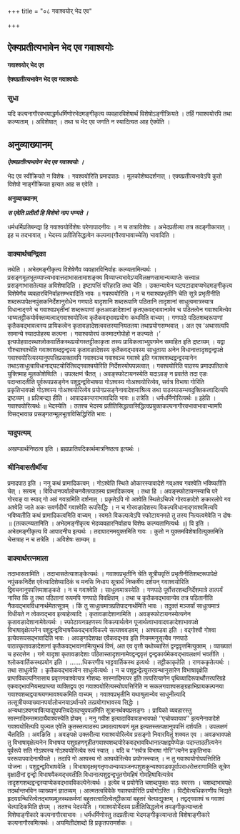 +++
title = "०८ गवाश्वयोर् भेद एव"

+++


## ऐक्यप्रतीत्यभावेन भेद एव गवाश्वयोः

**गवाश्वयोर् भेद एव**

**ऐक्यप्रतीत्यभावेन भेद एव गवाश्वयोः**

### **सुधा**

यदि कल्पनागौरवभयाद्धर्मधर्मिणोरभेदमङ्गीकृत्य व्यवहारविशेषार्थं विशेषोऽङ्गीक्रियते । तर्हि गवाश्वयोरपि तथा कल्प्यताम् । अविशेषात् । तथा च भेद एव जगति न स्यादित्यत आह ऐक्येति ।

## **अनुव्याख्यानम्**

***ऐक्यप्रतीत्यभावेन भेद एव गवाश्वयोः ।***

भेद एव स्वीक्रियते न विशेषः । गवश्वयोरिति प्रमादपाठः । मूलकोशेष्वदर्शनात् । एक्यप्रतीत्यभावेऽपि कुतो विशेषो नाङ्गीक्रियत इत्यत आह स एवेति ।

**अनुव्याख्यानम्**

***स एवेति प्रतीतौ हि विशेषो नाम भण्यते ।***

धर्मधर्मिप्रतिबन्द्या हि गवाश्वयोर्विशेषः परेणापादनीयः । न च तत्राविशेषः । अभेदप्रतीत्या तत्र तदङ्गीकारात् । इह च तदभावात् । भेदस्य प्रतीतिसिद्धत्वेन कल्पना(गौरवाभावाच्चेति) भावादिति ।

### **वाक्यार्थचन्द्रिका**

तथेति । अभेदमङ्गीकृत्य विशेषेणैव व्यवहारविनिर्वाहः कल्प्यतामित्यर्थः । प्रसङ्गमूलभूतव्याप्त्यभावात्तदाभासतामाशङ्क्य विव्याप्त्यभावेऽप्यविलक्षणसामान्यव्याप्तेः सत्त्वान्न प्रसङ्गाभासतेत्याह अविशेषादिति । इष्टापत्तिं परिहरति तथा चेति । उक्तन्यायेन घटपटादावप्यभेदमङ्गीकृत्य विशेषेणैव व्यवहारविनिर्वाहसम्भवादिति भावः ॥ गवश्वयोरिति । न च गवाश्वप्रभृतीनि चेति सूत्रे प्रभृतीनीति शब्दरूपापेक्षनपुंसकनिर्देशानुरोधेन गणपाठे यादृशानि शब्दरूपाणि पठितानि तादृशानां साधुत्वमात्रस्यात्र विधानाद्गणे च गवाश्वप्रभृतीनां शब्दरूपाणां कृतअवङादेशानां कृतएकवद्भावानामेव च पठितत्वेन गवाश्वमित्येव भाष्यतट्टीकयोर्वक्तव्यत्वाद्गवाश्वयोरित्य कृतैकवद्भावप्रयोगः कथमिति वाच्यम् । गणपाठे पठितशब्दरूपाणां कृतैकवद्भावत्वस्य प्रायिकत्वेन कृतावङादेशत्ववत्तस्यानियततया तथाप्रयोगसम्भवात् । अत एव ‘अथासत्यपि सामान्ये स्यादपोहस्य कल्पना । गवाश्वयोरयं कस्मादगोपोहो न कल्प्यते ।’ इत्यपोहवादस्थश्लोकवार्तिकस्थप्रयोगस्तट्टीकाकृता तस्य प्रायिकत्वाभ्युपगमेन समाहित इति द्रष्टव्यम् । यद्वा गौश्चाश्वश्चेति गवाश्वशब्दद्वन्द्वस्य कृतावङादेशस्य कृतैकवद्भावस्य साधुताया अनेन विधानात्तादृशद्वन्द्वपक्षे गवाश्वयोरित्यस्यानुपपत्तिप्रसक्तावपि गवाश्वञ्च गवाश्वञ्च गवाश्वे इति गवाश्वशब्दद्वन्द्वस्यानेन तथाऽसाधुत्वाविधानाद्घटयोरितिवद्गवाश्वयोरिति निर्देशस्योपपन्नत्वात् । गवश्वयोरिति पाठस्य प्रमादपतितत्वे युक्तिमाह मूलकोशेष्विति । उपलक्षणं चैतत् । अवङ्स्फोटायनस्येति यदाऽवङ् न प्रवर्तते तदा एङः पदान्तादतीति पूर्वरूपप्रसङ्गेन पशुद्वन्द्वविभाषया गोऽश्वस्य गोअश्वयोरित्येव, सर्वत्र विभाषा गोरिति प्रकृतिभावपक्षे गोऽश्वस्य गोअश्वयोरित्येव प्रयोगप्रसङ्गेनावादेशमाश्रित्य तथा पाठस्यासम्भवदुक्तिकत्वादित्यपि द्रष्टव्यम् ॥ प्रतिबन्द्या हीति । आपादकान्तराभावादिति भावः ॥ तत्रेति । धर्मधर्मिणोरित्यर्थः ॥ इहेति । गवाश्वयोरित्यर्थः ॥ भेदस्येति । ततश्च भेदस्य प्रतीतिसिद्धत्वासिद्धित्वप्रयुक्तकल्पनागौरवभावाभावाभ्यामपि विसद्भावान्न प्रसङ्गतन्मूलभूताविसिद्धिरिति भावः ।

### **यादुपत्यम्**

अखण्डार्थनिष्ठत्व इति । ब्रह्मप्रातिपदिकार्थमात्रनिष्ठत्व इत्यर्थः ।

### **श्रीनिवासतीर्थीया**

प्रमादपाठ इति । ननु कथं प्रामादिकत्वम् । गोऽश्वेति स्थिते ओकारस्यावादेशे गव्अश्व गवश्वेति भविष्यतीति चेत् । सत्यम् । विविधानपर्यालोचनयैतत्पाठस्य प्रामादिकत्वम् । तथा हि । अवङ्स्फोटायनस्याचि परे गोरवङ् वा स्याद् गो अग्रं गवाग्रमिति दर्शनात् । प्रकृतेऽपि गो अश्वेति स्थितेऽचिपरे गोरवङादेशे ङकारलोपे गव अश्वेति जाते अकः सवर्णदीर्घे गवाश्वेति रूपसिद्धिः । न च गोरवङादेशस्य विकल्पविधानाद्गवश्वमित्यपि भविष्यतीति कथं प्रामादिकत्वमिति वाच्यम् । स्वमते विकल्पत्वेऽपि स्फोटायनमते तु तस्य नित्यत्वमेवेति न दोषः ॥ (तत्कल्प्यतामिति । अभेदमङ्गीकृत्य भेदव्यवहारनिर्वाहाय विशेषः कल्प्यतामित्यर्थः ॥) वि इति । अभेदमङ्गीकृत्य वि आपादनीय इत्यर्थः । तदापादनमयुक्तमिति गावः । कुतो न युक्तमविशेषादित्युक्तमिति चेत्तत्राह न च तत्रेति । अविशेषः साम्यम् ॥

### **वाक्यार्थरत्नमाला**

तदाभासतामिति । तदाभासतेत्याशङ्केत्यर्थः । गवाश्वप्रभृतीनि चेति सूत्रीयवृत्तिं प्रभृतीनीतिशब्दरूपापेक्षे नपुंसकनिर्देश एवेत्यादिशेष्यादिकं च मनसि निधाय सूत्रार्थं निष्कर्षेण दर्शयन् गवाश्वयोरिति द्विवचनानुपपत्तिमाशङ्कते । न च गवाश्वेति । साधुत्वमात्रस्येति । गणपाठे पूर्वोत्तरशब्दनिर्देशमात्रे तात्पर्यं नास्ति किं तु तथा पठितानां रूपमपि गणपाठे विवक्षितम् । तथा च कृतैकवद्भावान्येव तत्र पठितानीति नैकवद्भावविधानार्थमेतत्सूत्रम् । किं तु साधुत्वमात्रप्रतिपादनार्थमिति भावः । तदुक्तं मञ्जर्यां साधुत्वमात्रं विधीयते न त्वेकवद्भाव इत्याहेत्यादि । कृतावङादेशानामिति । अवङ्स्फोटायनस्येत्यनेन कृतावङादेशानामेवेत्यर्थः । स्फोटायनग्रहणस्य विकल्पार्थत्वेन पूजार्थत्वाभावादवङादेशाभावपक्षे विभाषावृक्षेत्यनेन पशुद्वन्द्वविभाषयैकवद्भावविकल्पे सत्यश्ववडवम् । अश्ववडवा इति । वद्गोश्वौ गोश्वा इत्येवरूपसद्भावादिति भावः । अवङ्गादेशपक्ष एवैकवद्भाव इति नियममनुसृत्यैव गणपाठे पाठात्कृतावङादेशानां कृतैकवद्भावानामित्युभयं विणं, अत एव वृत्तौ यथोच्चारितं द्वन्द्ववृत्तमित्युक्तम् । व्याख्यातं च हरदत्तेन । गणे यादृशा कृतावङादेशाः पठितास्तादृशानामेवद्वन्द्ववृत्तं द्वन्द्वकार्यमेकवद्भावलक्षणं भवतीति । श्लोकवार्तिकस्थप्रयोग इति । .......धिकरणीय भाट्टवार्तिकस्थ इत्यर्थः । तट्टीकाकृतेति । राणककृतेत्यर्थः । तथा साधुत्वेति । कृतैकवद्भावत्वेन साधुत्वेत्यर्थः । न च पशुद्वन्द्वेत्युत्तरग्रन्थानुसारेण विभाषावृक्षेति प्राप्तविकल्पनिरासाय प्रवृत्तगवाश्वेत्यत्र गोशब्दः सास्नादिमत्पर इति तत्परित्यागेन पृथिव्यादिरूपार्थोत्तरपरिग्रहे एकवद्भावनियमाप्राप्त्या व्यक्तिद्वय एव गवाश्वयोरित्यस्योपपत्तिरिति न सकलगवाश्वसङ्ग्रहाभिप्रायकल्पनया गवाश्वशब्दद्वयाश्रयणमावश्यकमिति वाच्यम् । गवाश्वप्रभृतीनि यथाश्रुतान्येव साधूनीत्यादि तत्सूत्रीयव्याख्यानपर्यालोचनयाऽर्थान्तरे तत्प्रयोगाभावस्य सिद्धेः । अन्यथाऽश्वगवावित्याद्युपपत्तिवदेतदप्युपपन्नमिति सूत्रानर्थक्यप्रसङ्गः । प्रायिको व्यवहारस्तु सास्नादिमन्तमादायैवाश्वस्येति ज्ञेयम् । ननु गवीश इत्यादाविवावङभावपक्षे ‘‘एचोयवायाव’’ इत्यनेनावादेशे गवश्वयोरित्यपि युज्यत एवेति कुतस्तत्पाठस्य प्रमादत्वाश्रयणं मूल इत्यतस्तत्पक्षानुपपत्तिं दर्शयति । उपलक्षणं चैतदिति । अवङिति । अवङ्पक्षे उक्तरीत्या गवाश्वयोरित्येव प्रसङ्गो निवारयितुं शक्यत एव । अवङभावपक्षे तु विभाषावृक्षेत्यनेन विभाषया पशुग्रहणगृहीतगवाश्वशब्दयोरेकवद्भावविधानात्पक्षद्वयेप्येङः पदान्तादतीत्यनेन पूर्वरूपे सति गोऽश्वस्य गोऽश्वयोरित्येव रूपं स्यात् । यदि च ‘‘सर्वत्र विभाषा गोरि’’त्यनेन प्रकृतिभावः पररूपापवादेनाश्रीयते । तदापि गो अश्वस्य गो अश्वयोरित्येव प्रयोगस्स्यात् । न तु गवाश्वयोगोपपत्तिरिति योजना । पशुद्वन्द्वविभाषयेति । विभाषावृक्षमृगतृणधान्यव्यञ्जनपशुशकुन्यश्ववडवपूर्वापराधरोत्तराणामिति सूत्रेण वृक्षादीनां द्वन्द्वो विभाषयैकवद्भवतीति विधानात्पशुद्वन्द्वभूतगोमहिषं गोमहिषावित्यत्रेव तादृशगशब्दद्वन्द्वस्याप्येकवद्भावविकल्पेनेत्यर्थः । इत्येव च प्रयोगेति चशब्दयुक्तः पाठः स्वरसः । चशब्दाभावपक्षे तदर्थान्तर्भावेन व्याख्यानं ज्ञातव्यम् । आत्मतत्वविवेके गवाश्वयोरिति प्रयोगोऽस्ति । विद्यैवेत्यधिकरणीय भिद्यते हृदयग्रन्थिरित्येतद्भाष्यमूलस्थकर्मणां बहुतरत्वादित्येतट्टीकायां बहुतरं चेत्याद्युक्तम् । तद्वद्गवाश्वं च गवाश्वं चेत्यादिकमिति ज्ञेयम् । ततश्च भेदस्येति । गवाश्वयोर्भेदस्य प्रतीतिसिद्धत्वेन तमङ्गीकृत्यान्ततो विशेषाङ्गीकारे कल्पनागौरवाभावः । धर्मधर्मिणोस्तु तदप्रतीत्या भेदमङ्गीकृत्यान्ततो विशेषाङ्गीकारे कल्पनागौरवमित्यर्थः । अयमितीदंशब्दो हि प्रकृतपरामर्शकः ।

